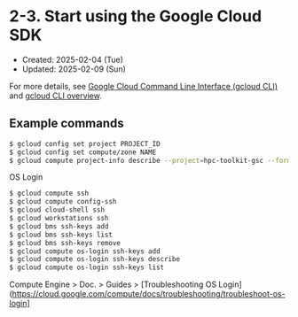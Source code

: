 # 2-3. Start using the Google Cloud SDK
* Created: 2025-02-04 (Tue)
* Updated: 2025-02-09 (Sun)

For more details, see [Google Cloud Command Line Interface (gcloud CLI)](https://cloud.google.com/cli?hl=en#:~:text=Pricing-,Pricing,with%20a%20Google%20Cloud%20account.&text=) and [gcloud CLI overview](https://cloud.google.com/sdk/gcloud#:~:text=You%20can%20also%20use%20the,configuration%2C%20and%20perform%20other%20tasks.).

## Example commands
```bash
$ gcloud config set project PROJECT_ID
$ gcloud config set compute/zone NAME
$ gcloud compute project-info describe --project=hpc-toolkit-gsc --format="value(osLogin)"
```

OS Login
```bash
$ gcloud compute ssh
$ gcloud compute config-ssh
$ gcloud cloud-shell ssh
$ gcloud workstations ssh
$ gcloud bms ssh-keys add
$ gcloud bms ssh-keys list
$ gcloud bms ssh-keys remove
$ gcloud compute os-login ssh-keys add
$ gcloud compute os-login ssh-keys describe
$ gcloud compute os-login ssh-keys list
```
Compute Engine > Doc. > Guides > [Troubleshooting OS Login](https://cloud.google.com/compute/docs/troubleshooting/troubleshoot-os-login]



